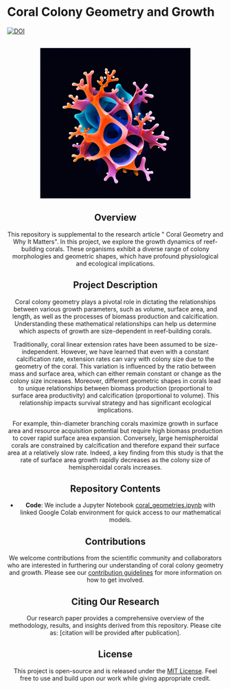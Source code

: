 # Coral Colony Geometry and Growth
[![DOI](https://zenodo.org/badge/701949759.svg)](https://zenodo.org/doi/10.5281/zenodo.10668779)

<!-- PROJECT LOGO -->
<br />
<div align="center">
  <a href="https://github.com/github_username/repo_name">
    <img src="img/coral_logo.png" width="350" title="logo">
  </a>


## Overview

This repository is supplemental to the research article " Coral Geometry and Why It Matters". In this project, we explore the growth dynamics of reef-building corals. These organisms exhibit a diverse range of colony morphologies and geometric shapes, which have profound physiological and ecological implications.

## Project Description

Coral colony geometry plays a pivotal role in dictating the relationships between various growth parameters, such as volume, surface area, and length, as well as the processes of biomass production and calcification. Understanding these mathematical relationships can help us determine which aspects of growth are size-dependent in reef-building corals.

Traditionally, coral linear extension rates have been assumed to be size-independent. However, we have learned that even with a constant calcification rate, extension rates can vary with colony size due to the geometry of the coral. This variation is influenced by the ratio between mass and surface area, which can either remain constant or change as the colony size increases. Moreover, different geometric shapes in corals lead to unique relationships between biomass production (proportional to surface area productivity) and calcification (proportional to volume). This relationship impacts survival strategy and has significant ecological implications. 

For example, thin-diameter branching corals maximize growth in surface area and resource acquisition potential but require high biomass production to cover rapid surface area expansion. Conversely, large hemispheroidal corals are constrained by calcification and therefore expand their surface area at a relatively slow rate. Indeed, a key finding from this study is that the rate of surface area growth rapidly decreases as the colony size of hemispheroidal corals increases.

## Repository Contents

- **Code**: We include a Jupyter Notebook [coral_geometries.ipynb](coral_geometries.ipynb) with linked Google Colab environment for quick access to our mathematical models.

## Contributions

We welcome contributions from the scientific community and collaborators who are interested in furthering our understanding of coral colony geometry and growth. Please see our [contribution guidelines](CONTRIBUTING.md) for more information on how to get involved.


## Citing Our Research

Our research paper provides a comprehensive overview of the methodology, results, and insights derived from this repository. Please cite as: [citation will be provided after publication].

## License

This project is open-source and is released under the [MIT License](LICENSE). Feel free to use and build upon our work while giving appropriate credit.
